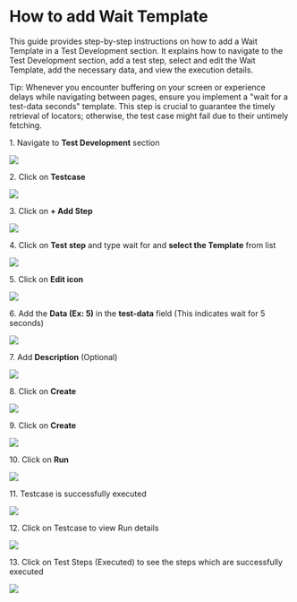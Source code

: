 # How to add Wait Template

This guide provides step-by-step instructions on how to add a Wait Template in a Test Development section. It explains how to navigate to the Test Development section, add a test step, select and edit the Wait Template, add the necessary data, and view the execution details.

Tip: Whenever you encounter buffering on your screen or experience delays while navigating between pages, ensure you implement a "wait for a test-data seconds" template. This step is crucial to guarantee the timely retrieval of locators; otherwise, the test case might fail due to their untimely fetching.


1\. Navigate to **Test Development** section

![](https://ajeuwbhvhr.cloudimg.io/colony-recorder.s3.amazonaws.com/files/2024-03-07/2b9218ec-6dc5-4d68-8470-25342f4b24f6/ascreenshot.jpeg?tl_px=0,0&br_px=859,480&force_format=png&width=860&wat_scale=76&wat=1&wat_opacity=0.7&wat_gravity=northwest&wat_url=https://colony-recorder.s3.us-west-1.amazonaws.com/images/watermarks/FB923C_standard.png&wat_pad=8,173)


2\. Click on **Testcase**

![](https://ajeuwbhvhr.cloudimg.io/colony-recorder.s3.amazonaws.com/files/2024-03-07/b8a41380-c5ea-47d8-853a-3883c55002ca/ascreenshot.jpeg?tl_px=194,25&br_px=1054,506&force_format=png&width=860&wat_scale=76&wat=1&wat_opacity=0.7&wat_gravity=northwest&wat_url=https://colony-recorder.s3.us-west-1.amazonaws.com/images/watermarks/FB923C_standard.png&wat_pad=402,212)


3\. Click on **+ Add Step**

![](https://ajeuwbhvhr.cloudimg.io/colony-recorder.s3.amazonaws.com/files/2024-03-07/83aae976-311f-4cd4-a980-1c1c2992b7c2/ascreenshot.jpeg?tl_px=540,283&br_px=1400,764&force_format=png&width=860&wat_scale=76&wat=1&wat_opacity=0.7&wat_gravity=northwest&wat_url=https://colony-recorder.s3.us-west-1.amazonaws.com/images/watermarks/FB923C_standard.png&wat_pad=402,212)


4\. Click on **Test step** and type wait for and **select the Template** from list

![](https://ajeuwbhvhr.cloudimg.io/colony-recorder.s3.amazonaws.com/files/2024-03-07/c8fb188d-0631-44e5-ad1f-32f345f68198/ascreenshot.jpeg?tl_px=0,407&br_px=859,888&force_format=png&width=860&wat_scale=76&wat=1&wat_opacity=0.7&wat_gravity=northwest&wat_url=https://colony-recorder.s3.us-west-1.amazonaws.com/images/watermarks/FB923C_standard.png&wat_pad=244,212)


5\. Click on **Edit icon**

![](https://ajeuwbhvhr.cloudimg.io/colony-recorder.s3.amazonaws.com/files/2024-03-07/5aebb7ab-6501-4f25-b66d-e732857fedc3/ascreenshot.jpeg?tl_px=1060,310&br_px=1920,791&force_format=png&width=860&wat_scale=76&wat=1&wat_opacity=0.7&wat_gravity=northwest&wat_url=https://colony-recorder.s3.us-west-1.amazonaws.com/images/watermarks/FB923C_standard.png&wat_pad=756,212)


6\. Add the **Data (Ex: 5)** in the **test-data** field (This indicates wait for 5 seconds)

![](https://ajeuwbhvhr.cloudimg.io/colony-recorder.s3.amazonaws.com/files/2024-03-07/20dce9e8-1e9d-4f76-ae06-b3bf07918a44/ascreenshot.jpeg?tl_px=1060,0&br_px=1920,480&force_format=png&width=860&wat_scale=76&wat=1&wat_opacity=0.7&wat_gravity=northwest&wat_url=https://colony-recorder.s3.us-west-1.amazonaws.com/images/watermarks/FB923C_standard.png&wat_pad=489,106)


7\. Add **Description** (Optional)

![](https://ajeuwbhvhr.cloudimg.io/colony-recorder.s3.amazonaws.com/files/2024-03-07/b1618a1d-76d4-4f7d-a7c5-ee8389c453c9/ascreenshot.jpeg?tl_px=1060,27&br_px=1920,508&force_format=png&width=860&wat_scale=76&wat=1&wat_opacity=0.7&wat_gravity=northwest&wat_url=https://colony-recorder.s3.us-west-1.amazonaws.com/images/watermarks/FB923C_standard.png&wat_pad=447,212)


8\. Click on **Create**

![](https://ajeuwbhvhr.cloudimg.io/colony-recorder.s3.amazonaws.com/files/2024-03-07/2ebc3b4e-f071-43b8-8627-6fee15e6eee1/ascreenshot.jpeg?tl_px=1060,90&br_px=1920,571&force_format=png&width=860&wat_scale=76&wat=1&wat_opacity=0.7&wat_gravity=northwest&wat_url=https://colony-recorder.s3.us-west-1.amazonaws.com/images/watermarks/FB923C_standard.png&wat_pad=413,212)


9\. Click on **Create**

![](https://ajeuwbhvhr.cloudimg.io/colony-recorder.s3.amazonaws.com/files/2024-03-07/f7354598-cdeb-4b2b-8a31-55bb7c17032f/ascreenshot.jpeg?tl_px=1060,385&br_px=1920,866&force_format=png&width=860&wat_scale=76&wat=1&wat_opacity=0.7&wat_gravity=northwest&wat_url=https://colony-recorder.s3.us-west-1.amazonaws.com/images/watermarks/FB923C_standard.png&wat_pad=716,212)


10\. Click on **Run**

![](https://ajeuwbhvhr.cloudimg.io/colony-recorder.s3.amazonaws.com/files/2024-03-07/dada939a-24c2-4136-b102-7fa5dabca0cb/ascreenshot.jpeg?tl_px=1060,0&br_px=1920,480&force_format=png&width=860&wat_scale=76&wat=1&wat_opacity=0.7&wat_gravity=northwest&wat_url=https://colony-recorder.s3.us-west-1.amazonaws.com/images/watermarks/FB923C_standard.png&wat_pad=478,1)


11\. Testcase is successfully executed

![](https://ajeuwbhvhr.cloudimg.io/colony-recorder.s3.amazonaws.com/files/2024-03-07/2bfff7aa-8d45-4b13-89a5-cc0b618e76f4/ascreenshot.jpeg?tl_px=359,31&br_px=1219,512&force_format=png&width=860&wat_scale=76&wat=1&wat_opacity=0.7&wat_gravity=northwest&wat_url=https://colony-recorder.s3.us-west-1.amazonaws.com/images/watermarks/FB923C_standard.png&wat_pad=402,212)


12\. Click on Testcase to view Run details

![](https://ajeuwbhvhr.cloudimg.io/colony-recorder.s3.amazonaws.com/files/2024-03-07/1f1f0f13-9930-4c4b-92d2-18cde83b2c72/user_cropped_screenshot.jpeg?tl_px=0,0&br_px=859,480&force_format=png&width=860&wat_scale=76&wat=1&wat_opacity=0.7&wat_gravity=northwest&wat_url=https://colony-recorder.s3.us-west-1.amazonaws.com/images/watermarks/FB923C_standard.png&wat_pad=145,162)


13\. Click on Test Steps (Executed) to see the steps which are successfully executed

![](https://ajeuwbhvhr.cloudimg.io/colony-recorder.s3.amazonaws.com/files/2024-03-07/19a46a74-a7af-46c1-ac72-c7ddb5e600f2/user_cropped_screenshot.jpeg?tl_px=0,0&br_px=859,480&force_format=png&width=860&wat_scale=76&wat=1&wat_opacity=0.7&wat_gravity=northwest&wat_url=https://colony-recorder.s3.us-west-1.amazonaws.com/images/watermarks/FB923C_standard.png&wat_pad=302,157)



